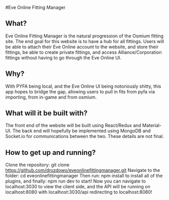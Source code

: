 #Eve Online Fitting Manager

## What?
Eve Online Fitting Manager is the natural progression of the Osmium fitting site. The end goal for this website is to have a hub for all fittings. Users will be
able to attach their Eve Online account to the website, and store their fittings, be able to create private fittings, and access Alliance/Corporation fittings
without having to go through the Eve Online UI.

## Why?
With PYFA being local, and the Eve Online UI being notoriously shitty, this app hopes to bridge the gap, allowing users to pull in fits from pyfa via importing, from in-game
and from osmium.

## What will it be built with?
The front end of the website will be built using React/Redux and Material-UI. The back end will hopefully be implemented using MongoDB and Socket.io for communications between the two. These details are not final. 

## How to get up and running?
Clone the repository:
    git clone https://github.com/drozdowo/eveonlinefittingmanager.git
Navigate to the folder:
    cd eveonlinefittingmanager
Then run:
    npm install
to install all of the plugins, and finally:
    npm run dev
to start!
Now you can navigate to localhost:3030 to view the client side, and the API will be running on localhost:8080 with localhost:3030/api redirecting to localhost:8080!